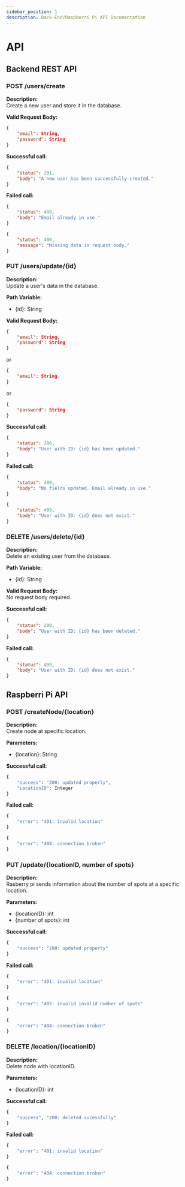 ```yaml
---
sidebar_position: 1
description: Back-End/Raspberri Pi API Documentation
---
```

API
=============================

## Backend REST API

### POST /users/create
**Description:**    
Create a new user and store it in the database.
  
**Valid Request Body:**     
```json
{
    "email": String,
    "password": String
}
```

**Successful call:**
```json
{
    "status": 201,
    "body": "A new user has been successfully created."
}
```

**Failed call:**
```json
{
    "status": 409,
    "body": "Email already in use."
}
```

```json
{
    "status": 400,
    "message": "Missing data in request body."
}
```

### PUT /users/update/{id}
**Description:**    
Update a user's data in the database. 

**Path Variable:**     
- {id}: String

**Valid Request Body:**     
```json
{
    "email": String,
    "password": String
}
```
or
```json
{
    "email": String
}
```
or
```json
{
    "password": String
}
```

**Successful call:**
```json
{
    "status": 200,
    "body": "User with ID: {id} has been updated."
}
```

**Failed call:**
```json
{
    "status": 409,
    "body": "No fields updated. Email already in use."
}
```

```json
{
    "status": 409,
    "body": "User with ID: {id} does not exist."
}
```

### DELETE /users/delete/{id}
**Description:**    
Delete an existing user from the database.  

**Path Variable:**
- {id}: String

**Valid Request Body:**     
No request body required.

**Successful call:**
```json
{
    "status": 200,
    "body": "User with ID: {id} has been deleted."
}
```

**Failed call:**
```json
{
    "status": 409,
    "body": "User with ID: {id} does not exist."
}
```

## Raspberri Pi API

### POST /createNode/{location}
**Description:**    
Create node at specific location.  

**Parameters:**
- {location}: String

**Successful call:**
```bash
{
    "success": "200: updated properly",
    "LocationID": Integer
}
```
**Failed call:**
```bash
{
    "error": "401: invalid location"
}
```
```bash
{
    "error": "404: connection broken"
}
```

### PUT /update/{locationID, number of spots}
**Description:**    
Rasberry pi sends information about the number of spots at a specific location. 

**Parameters:**
- {locationID}: int   
- {number of spots}: int

**Successful call:**
```bash
{
    "success": "200: updated properly"
}
```
**Failed call:**  
```bash
{
    "error": "401: invalid location"
}
```
```bash
{
    "error": "402: invalid invalid number of spots"
}
```
```bash
{
    "error": "404: connection broken"
}
```

### DELETE /location/{locationID}
**Description:**    
Delete node with locationID.   

**Parameters:**
- {locationID}: int

**Successful call:**
```bash
{
    "success", "200: deleted sucessfully"
}
```
**Failed call:**  
```bash
{
    "error": "401: invalid location"
}
```
```bash
{
    "error": "404: connection broken"
}
```
